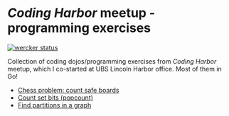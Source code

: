 # _Coding Harbor_ meetup - programming exercises

[![wercker status](https://app.wercker.com/status/b0a5d2fca8b77147c530c2145ae9026e/s/master "wercker status")](https://app.wercker.com/project/byKey/b0a5d2fca8b77147c530c2145ae9026e)

Collection of coding dojos/programming exercises from _Coding Harbor_ meetup, which I co-started at UBS Lincoln Harbor office. Most of them in Go!

- [Chess problem: count safe boards](chess)
- [Count set bits (popcount)](popcount)
- [Find partitions in a graph](partitions)
